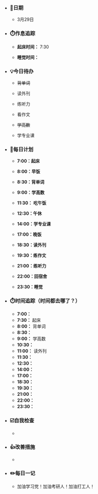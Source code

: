 - ### 📆日期

  - 3月29日

- ### ⏱️作息追踪

  - **起床时间：** 7:30

  - **睡觉时间：**

- ### 💡今日待办

  - ~~背单词~~

  - 读外刊

  - 练听力

  - 看作文

  - ~~学高数~~

  - 学专业课

- ### 📝每日计划

  - **7:00：起床**

  - **8:00：早饭**

  - **8:30：背单词**

  - **9:00：学高数**

  - **11:30： 吃午饭**

  - **12:30：午休**

  - **14:00：学专业课**

  - **17:00：晚饭**

  - **18:30：读外刊**

  - **19:30：练作文**

  - **21:00：练听力**

  - **22:00：回宿舍**

  - **23:30：睡觉**

- ### ⏱️时间追踪（时间都去哪了？）

  - **7:00：**
  - **7:30：** 起床
  - **8:00：** 背单词
  - **8:30：**
  - **9:00：** 学高数
  - **10:30：** 
  - **11:00：** 读外刊
  - **11:30：** 
  - **12:30：**
  - **14:00：**
  - **17:00：**
  - **18:30：**
  - **19:30：**
  - **21:00：**
  - **22:00：**
  - **23:30：**

- ### ☑️自我检查

  - 

- ### 👍改善措施

  - 

- ### ✏️每日一记

  - 加油学习党！加油考研人！加油打工人！
